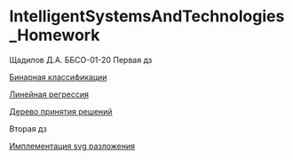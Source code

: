 # IntelligentSystemsAndTechnologies_Homework

 Щадилов Д.А. ББСО-01-20
 Первая дз 
 
   [Бинарная классификации](https://github.com/InsaneD69/IntelligentSystemsAndTechnologies_Homework/blob/main/us1.1pr.py)
   
   [Линейная регрессия](https://github.com/InsaneD69/IntelligentSystemsAndTechnologies_Homework/blob/main/us1.2pr.py)
   
   [Дерево принятия решений](https://github.com/InsaneD69/IntelligentSystemsAndTechnologies_Homework/blob/main/us1.3pr.py)
   
    
 Вторая дз 
 
   [Имплементация svg разложения](https://github.com/InsaneD69/IntelligentSystemsAndTechnologies_Homework/blob/main/us2.pr.py) 
    
